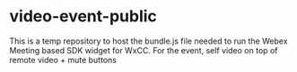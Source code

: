 # video-event-public

This is a temp repository to host the bundle.js file needed to run the Webex Meeting based SDK widget for WxCC. For the event, self video on top of remote video + mute buttons
